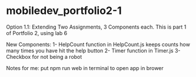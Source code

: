 # mobiledev_portfolio2-1
Option 1.1: Extending Two Assignments, 3 Components each.
This is part 1 of Portfolio 2, using lab 6

New Components:
1- HelpCount function in HelpCount.js keeps counts how many times you have hit the help button
2- Timer function in Timer.js 
3- Checkbox for not being a robot


Notes for me:
put npm run web in terminal to open app in brower 
